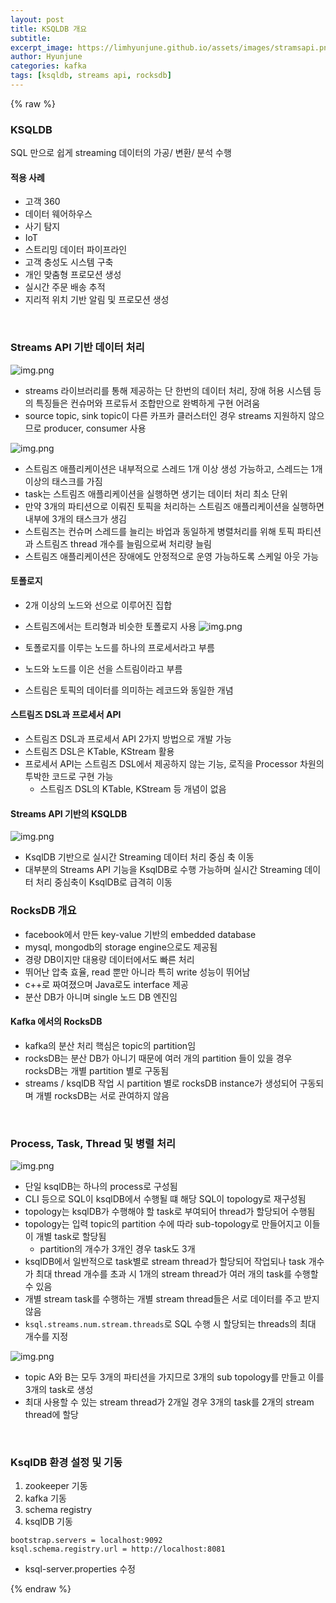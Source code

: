 ```yaml
---
layout: post
title: KSQLDB 개요
subtitle:
excerpt_image: https://limhyunjune.github.io/assets/images/stramsapi.png
author: Hyunjune
categories: kafka
tags: [ksqldb, streams api, rocksdb]
---
```

{% raw %}
### KSQLDB
SQL 만으로 쉽게 streaming 데이터의 가공/ 변환/ 분석 수행

#### 적용 사례
- 고객 360
- 데이터 웨어하우스
- 사기 탐지
- IoT
- 스트리밍 데이터 파이프라인
- 고객 충성도 시스템 구축
- 개인 맞춤형 프로모션 생성
- 실시간 주문 배송 추적
- 지리적 위치 기반 알림 및 프로모션 생성

<br>

### Streams API 기반 데이터 처리
![img.png](https://limhyunjune.github.io/assets/images/stramsapi.png)
- streams 라이브러리를 통해 제공하는 단 한번의 데이터 처리, 장애 허용 시스템 등의 특징들은 컨슈머와 프로듀서 조합만으로 완벽하게 구현 어려움
- source topic, sink topic이 다른 카프카 클러스터인 경우 streams 지원하지 않으므로 producer, consumer 사용

![img.png](https://limhyunjune.github.io/assets/images/stramsscaleout.png)
- 스트림즈 애플리케이션은 내부적으로 스레드 1개 이상 생성 가능하고, 스레드는 1개 이상의 태스크를 가짐
- task는 스트림즈 애플리케이션을 실행하면 생기는 데이터 처리 최소 단위
- 만약 3개의 파티션으로 이뤄진 토픽을 처리하는 스트림즈 애플리케이션을 실행하면 내부에 3개의 태스크가 생김
- 스트림즈는 컨슈머 스레드를 늘리는 바업과 동일하게 병렬처리를 위해 토픽 파티션과 스트림즈 thread 개수를 늘림으로써 처리량 늘림
- 스트림즈 애플리케이션은 장애에도 안정적으로 운영 가능하도록 스케일 아웃 가능

#### 토폴로지
- 2개 이상의 노드와 선으로 이루어진 집합
- 스트림즈에서는 트리형과 비슷한 토폴로지 사용
  ![img.png](https://limhyunjune.github.io/assets/images/topology.png)

- 토폴로지를 이루는 노드를 하나의 프로세서라고 부름
- 노드와 노드를 이은 선을 스트림이라고 부름
- 스트림은 토픽의 데이터를 의미하는 레코드와 동일한 개념

#### 스트림즈 DSL과 프로세서 API
- 스트림즈 DSL과 프로세서 API 2가지 방법으로 개발 가능
- 스트림즈 DSL은 KTable, KStream 활용
- 프로세서  API는 스트림즈 DSL에서 제공하지 않는 기능, 로직을 Processor 차원의 투박한 코드로 구현 가능
  - 스트림즈 DSL의 KTable, KStream 등 개념이 없음


#### Streams API 기반의 KSQLDB
![img.png](https://limhyunjune.github.io/assets/images/streamsbased.png)
- KsqlDB 기반으로 실시간 Streaming 데이터 처리 중심 축 이동
- 대부분의 Streams API 기능을 KsqlDB로 수행 가능하며 실시간 Streaming 데이터 처리 중심축이 KsqlDB로 급격히 이동



### RocksDB 개요
- facebook에서 만든 key-value 기반의 embedded database
- mysql, mongodb의 storage engine으로도 제공됨
- 경량 DB이지만 대용량 데이터에서도 빠른 처리
- 뛰어난 압축 효율, read 뿐만 아니라 특히 write 성능이 뛰어남
- c++로 짜여졌으며 Java로도 interface 제공
- 분산 DB가 아니며 single 노드 DB 엔진임

#### Kafka 에서의 RocksDB
- kafka의 분산 처리 핵심은 topic의 partition임
- rocksDB는 분산 DB가 아니기 때문에 여러 개의 partition 들이 있을 경우 rocksDB는 개별 partition 별로 구동됨
- streams / ksqlDB 작업 시 partition 별로 rocksDB instance가 생성되어 구동되며 개별 rocksDB는 서로 관여하지 않음

<br>

### Process, Task, Thread 및 병렬 처리
![img.png](https://limhyunjune.github.io/assets/images/parellel.png)
- 단일 ksqlDB는 하나의 process로 구성됨
- CLI 등으로 SQL이 ksqlDB에서 수행될 떄 해당 SQL이 topology로 재구성됨
- topology는 ksqlDB가 수행해야 할 task로 부여되어 thread가 할당되어 수행됨
- topology는 입력 topic의 partition 수에 따라 sub-topology로 만들어지고 이들이 개별 task로 할당됨
  - partition의 개수가 3개인 경우 task도 3개
- ksqlDB에서 일반적으로 task별로 stream thread가 할당되어 작업되나 task 개수가 최대 thread 개수를 초과 시 1개의 stream thread가 여러 개의 task를 수행할 수 있음
- 개별 stream task를 수행하는 개별 stream thread들은 서로 데이터를 주고 받지 않음
- ``ksql.streams.num.stream.threads``로 SQL 수행 시 할당되는 threads의 최대 개수를 지정

![img.png](https://limhyunjune.github.io/assets/images/streamthread.png)
- topic A와 B는 모두 3개의 파티션을 가지므로 3개의 sub topology를 만들고 이를 3개의 task로 생성
- 최대 사용할 수 있는 stream thread가 2개일 경우 3개의 task를 2개의 stream thread에 할당

<br>

### KsqlDB 환경 설정 및 기동
1) zookeeper 기동 <br>
2) kafka 기동 <br>
3) schema registry <br>
4) ksqlDB 기동 <br>
```
bootstrap.servers = localhost:9092
ksql.schema.registry.url = http://localhost:8081
```
- ksql-server.properties 수정




{% endraw %}
